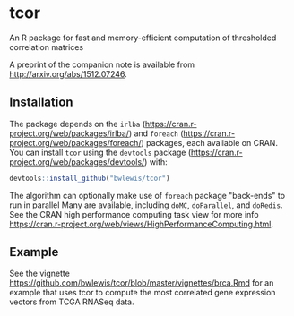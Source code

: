 # tcor
An R package for fast and memory-efficient computation of thresholded correlation matrices

A preprint of the companion note is available from http://arxiv.org/abs/1512.07246.


## Installation

The package depends on the 
`irlba` (https://cran.r-project.org/web/packages/irlba/)
and  `foreach` (https://cran.r-project.org/web/packages/foreach/)
packages, each available on CRAN.
You can install `tcor` using the `devtools` package
(https://cran.r-project.org/web/packages/devtools/) with:
```r
devtools::install_github("bwlewis/tcor")
```

The algorithm can optionally make use of `foreach` package "back-ends" to run
in parallel Many are available, including `doMC`, `doParallel`, and `doRedis`.
See the CRAN high performance computing task view for more info
https://cran.r-project.org/web/views/HighPerformanceComputing.html.

## Example

See the vignette https://github.com/bwlewis/tcor/blob/master/vignettes/brca.Rmd
for an example that uses tcor to compute the most correlated gene expression
vectors from TCGA RNASeq data.

